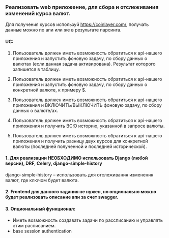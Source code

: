 ### Реализовать web приложение, для сбора и отслеживания изменений курса валют.

Для получения курсов используй https://coinlayer.com/, получать данные можно по апи или же в результате парсинга.

#### UC:
1. Пользователь должен иметь возможность обратиться к api-нашего приложения и запустить фоновую задачу, по сбору данных о валютах (если данная задача активирована). Результат которого запишется в таблицу. 

2. Пользователь должен иметь возможность обратиться к api-нашего приложения и запустить фоновую задачу, по сбору данных о конкретной валюте, к примеру $.

3. Пользователь должен иметь возможность обратиться к api-нашего приложения и ВКЛЮЧИТЬ/ВЫКЛЮЧИТЬ фоновую задачу, по сбору данных о валюте/ах.

4. Пользователь должен иметь возможность обратиться к api-нашего приложения и получить ВСЮ историю, указанной в запросе валюты.
5. Пользователь должен иметь возможность обратиться к api-нашего приложения и получить разницу двух курсов для конкретной валюты (последней полученной и последней исторической).

#### 1. Для реализации НЕОБХОДИМО использовать Django (любой версии), DRF, Celery, django-simple-history

django-simple-history – использовать для отслеживания изменения валют, где ключом будет валюта.

#### 2. Frontend для данного задания не нужен, но опционально можно будет реализовать описание апи за счет swagger.

#### 3. Опциональный функционал:
 - Иметь возможность создавать задачи по рассписанию и управлять этим расписанием.
 - base session authentication

